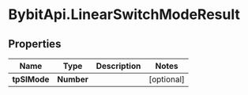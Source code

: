 # BybitApi.LinearSwitchModeResult

## Properties
Name | Type | Description | Notes
------------ | ------------- | ------------- | -------------
**tpSlMode** | **Number** |  | [optional] 


